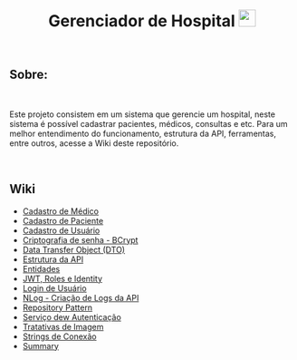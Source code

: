 <h1 align="center">Gerenciador de Hospital <img src="https://raw.githubusercontent.com/tomchen/stack-icons/master/logos/c-sharp.svg" width="30px"></h1>
<br/>

<h2>Sobre:</h2>
<br/>

<p>
	Este projeto consistem em um sistema que gerencie um hospital, neste sistema é possível cadastrar pacientes, médicos, consultas e etc.
	Para um melhor entendimento do funcionamento, estrutura da API, ferramentas, entre outros, acesse a Wiki deste repositório.
</p>
<br/>

<h2>Wiki</h2>
<ul>
	<li><a href="https://github.com/LuisFernandoPBPereira/GerenciadorHospital_CRUD_CSharp/wiki/Cadastro-de-M%C3%A9dico">Cadastro de Médico</a></li>
	<li><a href="https://github.com/LuisFernandoPBPereira/GerenciadorHospital_CRUD_CSharp/wiki/Cadastro-de-Paciente">Cadastro de Paciente</a></li>
	<li><a href="https://github.com/LuisFernandoPBPereira/GerenciadorHospital_CRUD_CSharp/wiki/Cadastro-de-Usu%C3%A1rio">Cadastro de Usuário</a></li>
	<li><a href="https://github.com/LuisFernandoPBPereira/GerenciadorHospital_CRUD_CSharp/wiki/Criptografia-de-Senha-%E2%80%90-BCrypt">Criptografia de senha - BCrypt</a></li>
	<li><a href="https://github.com/LuisFernandoPBPereira/GerenciadorHospital_CRUD_CSharp/wiki/Data-Transfer-Object-(DTO)">Data Transfer Object (DTO)</a></li>
	<li><a href="https://github.com/LuisFernandoPBPereira/GerenciadorHospital_CRUD_CSharp/wiki/Estrutura-da-API">Estrutura da API</a></li>
	<li><a href="https://github.com/LuisFernandoPBPereira/GerenciadorHospital_CRUD_CSharp/wiki/Entidades">Entidades</a></li>
	<li><a href="https://github.com/LuisFernandoPBPereira/GerenciadorHospital_CRUD_CSharp/wiki/JWT,-Roles-e-Identity">JWT, Roles e Identity</a></li>
	<li><a href="https://github.com/LuisFernandoPBPereira/GerenciadorHospital_CRUD_CSharp/wiki/Login-de-Usu%C3%A1rio">Login de Usuário</a></li>
	<li><a href="https://github.com/LuisFernandoPBPereira/GerenciadorHospital_CRUD_CSharp/wiki/NLog-%E2%80%90-Cria%C3%A7%C3%A3o-de-Logs-da-API">NLog - Criação de Logs da API</a></li>
	<li><a href="https://github.com/LuisFernandoPBPereira/GerenciadorHospital_CRUD_CSharp/wiki/Repository-Pattern">Repository Pattern</a></li>
	<li><a href="https://github.com/LuisFernandoPBPereira/GerenciadorHospital_CRUD_CSharp/wiki/Servi%C3%A7o-de-Autentica%C3%A7%C3%A3o">Serviço dew Autenticação</a></li>
	<li><a href="https://github.com/LuisFernandoPBPereira/GerenciadorHospital_CRUD_CSharp/wiki/Tratativas-de-Imagem">Tratativas de Imagem</a></li>
	<li><a href="https://github.com/LuisFernandoPBPereira/GerenciadorHospital_CRUD_CSharp/wiki/Strings-de-Conex%C3%A3o">Strings de Conexão</a></li>
	<li><a href="https://github.com/LuisFernandoPBPereira/GerenciadorHospital_CRUD_CSharp/wiki/Summary">Summary</a></li>
</ul>
